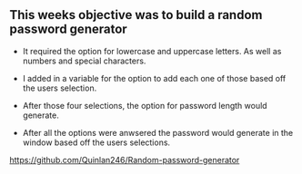 # <Random-password-generator>

## This weeks objective was to build a random password generator

- It required the option for lowercase and uppercase letters. As well as numbers and special characters.

- I added in a variable for the option to add each one of those based off the users selection.

- After those four selections, the option for password length would generate.

- After all the options were anwsered the password would generate in the window based off the users selections.



https://github.com/Quinlan246/Random-password-generator